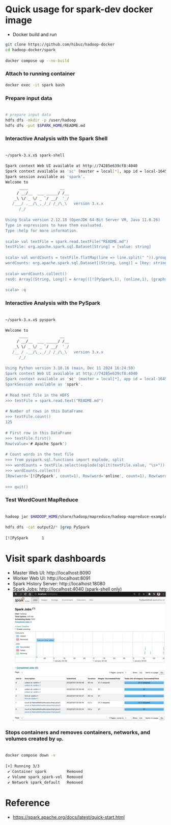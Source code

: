 # Quick usage for spark-dev docker image
- Docker build and run
```bash
git clone https://github.com/hibuz/hadoop-docker
cd hadoop-docker/spark

docker compose up --no-build
```

### Attach to running container
```bash
docker exec -it spark bash
```

### Prepare input data
```bash

# prepare input data
hdfs dfs -mkdir -p /user/hadoop
hdfs dfs -put $SPARK_HOME/README.md
```

### Interactive Analysis with the Spark Shell
```bash

~/spark-3.x.x$ spark-shell

Spark context Web UI available at http://74285e639cf8:4040
Spark context available as 'sc' (master = local[*], app id = local-1645883822828).
Spark session available as 'spark'.
Welcome to
      ____              __
     / __/__  ___ _____/ /__
    _\ \/ _ \/ _ `/ __/  '_/
   /___/ .__/\_,_/_/ /_/\_\   version 3.x.x
      /_/
         
Using Scala version 2.12.18 (OpenJDK 64-Bit Server VM, Java 11.0.26)
Type in expressions to have them evaluated.
Type :help for more information.

scala> val textFile = spark.read.textFile("README.md")
textFile: org.apache.spark.sql.Dataset[String] = [value: string]

scala> val wordCounts = textFile.flatMap(line => line.split(" ")).groupByKey(identity).count()
wordCounts: org.apache.spark.sql.Dataset[(String, Long)] = [key: string, count(1): bigint]

scala> wordCounts.collect()
res0: Array[(String, Long)] = Array(([![PySpark,1), (online,1), (graphs,1)...

scala> :q
```

### Interactive Analysis with the PySpark
```bash

~/spark-3.x.x$ pyspark

Welcome to
      ____              __
     / __/__  ___ _____/ /__
    _\ \/ _ \/ _ `/ __/  '_/
   /__ / .__/\_,_/_/ /_/\_\   version 3.x.x
      /_/

Using Python version 3.10.16 (main, Dec 11 2024 16:24:50)
Spark context Web UI available at http://74285e639cf8:4040
Spark context available as 'sc' (master = local[*], app id = local-1645883920521).
SparkSession available as 'spark'.

# Read text file in the HDFS
>>> textFile = spark.read.text("README.md")

# Number of rows in this DataFrame
>>> textFile.count()
125

# First row in this DataFrame
>>> textFile.first()
Row(value='# Apache Spark')

# Count words in the text file
>>> from pyspark.sql.functions import explode, split
>>> wordCounts = textFile.select(explode(split(textFile.value, "\s+")).alias("word")).groupBy("word").count()
>>> wordCounts.collect()
[Row(word='[![PySpark', count=1), Row(word='online', count=1), Row(word='graphs', count=1)...

>>> quit()
```

### Test WordCount MapReduce
```bash

hadoop jar $HADOOP_HOME/share/hadoop/mapreduce/hadoop-mapreduce-examples-*.jar wordcount ./README.md output2

hdfs dfs -cat output2/* |grep PySpark

[![PySpark      1
```

# Visit spark dashboards
- Master Web UI: http://localhost:8090
- Worker Web UI: http://localhost:8091
- Spark History Server: http://localhost:18080
- Spark Jobs: http://localhost:4040 (spark-shell only)
![Spark Jobs](.assets/spark_jobs.jpg)

### Stops containers and removes containers, networks, and volumes created by `up`.
```bash

docker compose down -v

[+] Running 3/3
 ✔ Container spark         Removed
 ✔ Volume spark_spark-vol  Removed
 ✔ Network spark_default   Removed
```

# Reference
- https://spark.apache.org/docs/latest/quick-start.html
